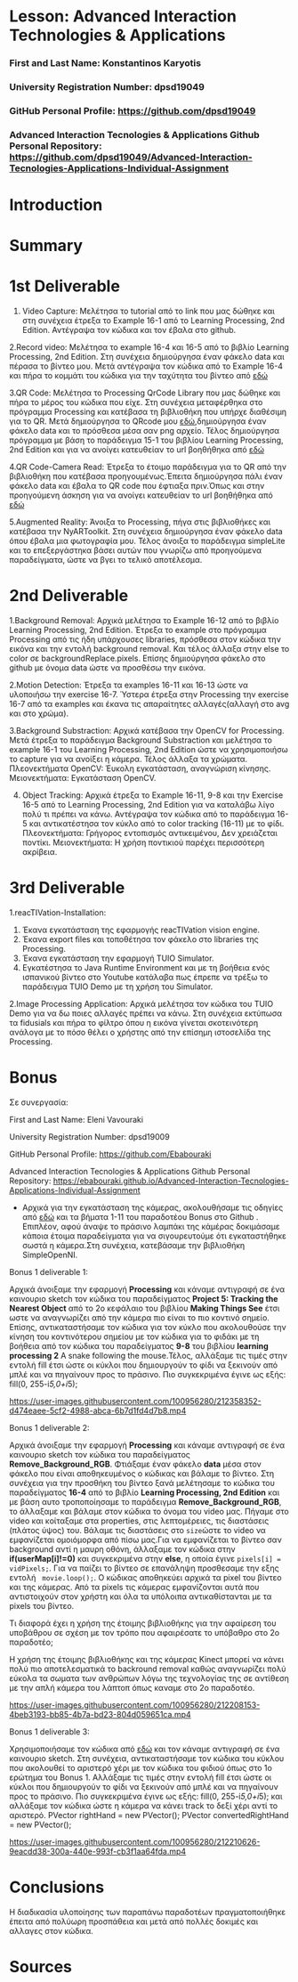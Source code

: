 # Lesson: Advanced Interaction Technologies & Applications

### First and Last Name: Konstantinos Karyotis
### University Registration Number: dpsd19049
### GitHub Personal Profile: https://github.com/dpsd19049
### Advanced Interaction Tecnologies & Applications Github Personal Repository: https://github.com/dpsd19049/Advanced-Interaction-Tecnologies-Applications-Individual-Assignment

# Introduction

# Summary


# 1st Deliverable
1. Video Capture:
   Μελέτησα το tutorial από το link που μας δώθηκε και στη συνέχεια έτρεξα το Example 16-1 από το Learning Processing, 2nd Edition. Αντέγραψα τον κώδικα και τον έβαλα στο github.
   
2.Record video: Μελέτησα το example 16-4 και 16-5 από το βιβλίο Learning Processing, 2nd Edition. Στη συνέχεια δημιούργησα έναν φάκελο data και πέρασα το βίντεο μου. Μετά αντέγραψα τον κώδικα από το Example 16-4 και πήρα το κομμάτι του κώδικα για την ταχύτητα του βίντεο από [εδώ](https://github.com/processing/processing-video/blob/master/examples/Movie/Speed/Speed.pde)

3.QR Code:
Μελέτησα το Processing QrCode Library που μας δώθηκε και πήρα το μέρος του κώδικα που είχε. Στη συνέχεια μεταφέρθηκα στο πρόγραμμα Processing και κατέβασα τη βιβλιοθήκη που υπήρχε διαθέσιμη για το QR. Μετά δημιούργησα το QRcode μου [εδώ](https://www.qrcode-monkey.com),δημιούργησα έναν φάκελο data και το πρόσθεσα μέσα σαν png αρχείο. Τέλος δημιούργησα πρόγραμμα με βάση το παράδειγμα 15-1 του βιβλίου Learning Processing, 2nd Edition και για να ανοίγει κατευθείαν το url βοηθήθηκα από [εδώ](https://processing.org/examples/embeddedlinks.html)

4.QR Code-Camera Read:
Έτρεξα το έτοιμο παράδειγμα για το QR από την βιβλιοθήκη που κατέβασα προηγουμένως.Έπειτα δημιούργησα πάλι έναν φάκελο data και έβαλα το QR code που έφτιαξα πριν.Όπως και στην προηγούμενη άσκηση για να ανοίγει κατευθείαν το url βοηθήθηκα από [εδώ](https://processing.org/examples/embeddedlinks.html)

5.Augmented Reality:
Άνοιξα το Processing, πήγα στις βιβλιοθήκες και κατέβασα την NyARToolkit. Στη συνέχεια δημιούργησα έναν φάκελο data όπου έβαλα μια φωτογραφία μου. Τέλος άνοιξα το παράδειγμα simpleLite και το επεξεργάστηκα βάσει αυτών που γνωρίζω από προηγούμενα παραδείγματα, ώστε να βγει το τελικό αποτέλεσμα.

# 2nd Deliverable
1.Background Removal:
Αρχικά μελέτησα το Example 16-12 από το βιβλίο Learning Processing, 2nd Edition. Έτρεξα το example στο πρόγραμμα Processing από τις ήδη υπάρχουσες libraries, πρόσθεσα στον κώδικα την εικόνα και την εντολή background removal. Και τέλος άλλαξα στην else το color σε backgroundReplace.pixels. Επίσης δημιούργησα φάκελο στο github με όνομα data ώστε να προσθέσω την εικόνα.

2.Motion Detection:
Έτρεξα τα examples 16-11 και 16-13 ώστε να υλοποιήσω την exercise 16-7. Ύστερα έτρεξα στην Processing την exercise 16-7 από τα examples και έκανα τις απαραίτητες αλλαγές(αλλαγή στο avg και στο χρώμα).

3.Background Substraction:
Αρχικά κατέβασα την OpenCV for Processing. Μετά έτρεξα το παράδειγμα Background Substraction και μελέτησα το example 16-1 του Learning Processing, 2nd Edition ώστε να χρησιμοποιήσω το capture για να ανοίξει η κάμερα. Τέλος άλλαξα τα χρώματα.
Πλεονεκτήματα OpenCV: Έυκολη εγκατάσταση, αναγνώριση κίνησης. Μειονεκτήματα: Εγκατάσταση OpenCV.

4. Object Tracking:
Αρχικά έτρεξα το Example 16-11, 9-8 και την Exercise 16-5 από το Learning Processing, 2nd Edition για να καταλάβω λίγο πολύ τι πρέπει να κάνω. Αντέγραψα τον κώδικα από το παράδειγμα 16-5 και αντικατέστησα τον κύκλο από το color tracking (16-11) με το φίδι. Πλεονεκτήματα: Γρήγορος εντοπισμός αντικειμένου, Δεν χρειάζεται ποντίκι. 
Μειονεκτήματα: Η χρήση ποντικιού παρέχει περισσότερη ακρίβεια. 

# 3rd Deliverable 
1.reacTIVation-Installation:

1. Έκανα εγκατάσταση της εφαρμογής reacTIVation vision engine.
2. Έκανα export files και τοποθέτησα τον φάκελο στο libraries της Processing.
3. Έκανα εγκατάσταση την εφαρμογή TUIO Simulator.
4. Εγκατέστησα το Java Runtime Environment και με τη βοήθεια ενός ισπανικού βίντεο στο Youtube κατάλαβα πως έπρεπε να τρέξω το παράδειγμα TUIO Demo με τη χρήση του Simulator.


2.Image Processing Application:
Αρχικά μελέτησα τον κώδικα του TUIO Demo για να δω ποιες αλλαγές πρέπει να κάνω. Στη συνέχεια εκτύπωσα τα fidusials και πήρα το φίλτρο όπου η εικόνα γίνεται σκοτεινότερη ανάλογα με το πόσο θέλει ο χρήστης από την επίσημη ιστοσελίδα της Processing.


# Bonus 
Σε συνεργασία: 

First and Last Name: Eleni Vavouraki

University Registration Number: dpsd19009

GitHub Personal Profile: https://github.com/Ebabouraki

Advanced Interaction Tecnologies & Applications Github Personal Repository: https://ebabouraki.github.io/Advanced-Interaction-Tecnologies-Applications-Individual-Assignment


 - Αρχικά για την εγκατάσταση της κάμερας, ακολουθήσαμε τις οδηγίες από [εδώ](http://articlesbyaphysicist.com/simpleopenni_windows.html) και τα βήματα 1-11 του παραδοτέου Bonus στο Github . Επιπλέον, αφού άναψε το πράσινο λαμπάκι της κάμέρας δοκιμάσαμε κάποια έτοιμα παραδείγματα για να σιγουρευτούμε ότι εγκαταστήθηκε σωστά η κάμερα.Στη συνέχεια, κατεβάσαμε την βιβλιοθήκη SimpleOpenNI.
 
 
Bonus 1 deliverable 1:

Αρχικά άνοιξαμε την εφαρμογή **Processing** και κάναμε αντιγραφή σε ένα καινουριο sketch τον κώδικα του παραδείγματος **Project 5: Tracking the Nearest Object** από το 2ο κεφάλαιο του βιβλίου **Making Things See** έτσι ωστε να αναγνωρίζει από την κάμερα πιο είναι το πιο κοντινό σημείο. Επίσης,  αντικαταστήσαμε τον κώδικα για τον κύκλο που ακολουθούσε την κίνηση του κοντινότερου σημείου με τον κώδικα για το φιδάκι με τη βοήθεια από τον κώδικα του παραδείγματος **9-8** του βιβλίου **learning processing 2** A snake following the mouse.Τέλος, αλλάξαμε τις τιμές στην εντολή fill έτσι ώστε οι κύκλοι που δημιουργούν το φίδι να ξεκινούν από μπλέ και να πηγαίνουν προς το πράσινο. Πιο συγκεκριμένα έγινε ως εξής: fill(0, 255-i*5,0+i*5);

https://user-images.githubusercontent.com/100956280/212358352-d474eaee-5cf2-4988-abca-6b7d1fd4d7b8.mp4







Bonus 1 deliverable 2:

Αρχικά άνοιξαμε την εφαρμογή **Processing** και κάναμε αντιγραφή σε ένα καινουριο sketch τον κώδικα του παραδείγματος **Remove_Background_RGB**. Φτιάξαμε έναν φάκελο **data** μέσα στον φάκελο που είναι αποθηκευμένος ο κώδικας και βάλαμε το βίντεο. Στη συνέχεια για την προσθήκη του βίντεο ξανά μελέτησαμε το κώδικα του παραδείγματος **16-4** από το βιβλίο **Learning Processing, 2nd Edition** και με βάση αυτο τροποποίησαμε το παράδειγμα  **Remove_Background_RGB**, το άλλαξαμε και βάλαμε στον κώδικα το όνομα του video μας. Πήγαμε στο video και κοίταξαμε στα properties, στις λεπτομέρειες, τις διαστάσεις (πλάτος ύψος) του. Βάλαμε τις διαστάσεις στο ` size `ώστε το video να εμφανίζεται ομοιόμορφα από πίσω μας.Για να εμφανίζεται το βίντεο σαν background αντί η μαυρη οθόνη, άλλαξαμε τον κώδικα στην **if(userMap[i]!=0)** και συγκεκριμένα στην **else**, η οποία έγινε  `pixels[i] = vidPixels;`. Για να παίζει το βίντεο σε επανάληψη προσθεσαμε την εξης εντολή  ` movie.loop();`. Ο κώδικας αποθηκεύει αρχικά τα pixel του βίντεο και της κάμερας. Από τα pixels τις κάμερας εμφανίζονται αυτά που αντιστοιχούν στον χρήστη και όλα τα υπόλοιπα αντικαθίστανται με τα pixels του βίντεο.


Τι διαφορά έχει η χρήση της έτοιμης βιβλιοθήκης για την αφαίρεση του υποβάθρου σε σχέση με τον τρόπο που αφαιρέσατε το υπόβαθρο στο 2ο παραδοτέο;


Η χρήση της έτοιμης βιβλιοθήκης και της κάμερας Kinect μπορεί να κάνει πολύ πιο αποτελεσματικά το backround removal καθώς αναγνωρίζει πολύ εύκολα τα σωματα των ανθρώπων λόγω της τεχνολογίας της σε αντίθεση με την απλή κάμερα του λάπτοπ όπως καναμε στο 2ο παραδοτέο.


https://user-images.githubusercontent.com/100956280/212208153-4beb3193-bb85-4b7a-bd23-804d059651ca.mp4

Bonus 1 deliverable 3:

Χρησιμοποιήσαμε τον κώδικα από [εδώ](http://articlesbyaphysicist.com/simpleopenni_windows_2.html) και τον κάναμε αντιγραφή σε ένα καινουριο sketch. Στη συνέχεια, αντικαταστήσαμε τον κώδικα του κύκλου που ακολουθεί το αριστερό χέρι με τον κώδικα του φιδιού όπως στο 1ο ερώτημα του Bonus 1. Aλλάξαμε τις τιμές στην εντολή fill έτσι ώστε οι κύκλοι που δημιουργούν το φίδι να ξεκινούν από μπλέ και να πηγαίνουν προς το πράσινο. Πιο συγκεκριμένα έγινε ως εξής: fill(0, 255-i*5,0+i*5); και αλλάξαμε τον κώδικα ώστε η κάμερα να κάνει track το δεξί χέρι αντί το αριστερό.
 PVector rightHand = new PVector();
 PVector convertedRightHand = new PVector();

https://user-images.githubusercontent.com/100956280/212210626-9eacdd38-300a-440e-993f-cb3f1aa64fda.mp4

# Conclusions
Η διαδικασία υλοποίησης των παραπάνω παραδοτέων πραγματοποιήθηκε έπειτα από πολύωρη προσπάθεια και μετά από πολλές δοκιμές και αλλαγες στον κώδικα.

# Sources
